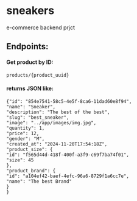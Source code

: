 # sneakers
e-commerce backend prjct





## Endpoints: 

#### Get product by ID:
    products/{product_uuid}

#### returns JSON like:
    {"id": "854e7541-58c5-4e5f-8ca6-11dad60e8f94",
    "name": "Sneaker",
    "description": "The best of the best",
    "slug": "best_sneaker",
    "image": "../app/images/img.jpg",
    "quantity": 1,
    "price": 12,
    "gender": "M",
    "created_at": "2024-11-20T17:54:18Z",
    "product_size": {
    "id": "f565d44d-418f-400f-a3f9-c69f7ba74f01",
    "size": 45
    },
    "product_brand": {
    "id": "a104ef42-baef-4efc-96a6-8729f1a6cc7e",
    "name": "The best Brand"
    }
    }
  
